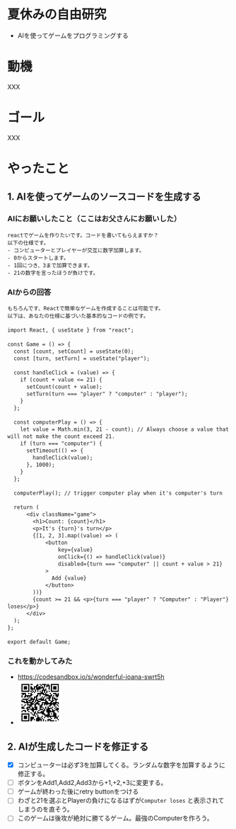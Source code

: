 # 夏休みの自由研究
- AIを使ってゲームをプログラミングする

# 動機
XXX

# ゴール
XXX

# やったこと

## 1. AIを使ってゲームのソースコードを生成する

### AIにお願いしたこと（ここはお父さんにお願いした）
```
reactでゲームを作りたいです。コードを書いてもらえますか？
以下の仕様です。
- コンピューターとプレイヤーが交互に数字加算します。
- 0からスタートします。
- 1回につき、3まで加算できます。
- 21の数字を言ったほうが負けです。
```

### AIからの回答
```
もちろんです、Reactで簡単なゲームを作成することは可能です。
以下は、あなたの仕様に基づいた基本的なコードの例です。

import React, { useState } from "react";

const Game = () => {
  const [count, setCount] = useState(0);
  const [turn, setTurn] = useState("player");

  const handleClick = (value) => {
    if (count + value <= 21) {
      setCount(count + value);
      setTurn(turn === "player" ? "computer" : "player");
    }
  };

  const computerPlay = () => {
    let value = Math.min(3, 21 - count); // Always choose a value that will not make the count exceed 21.
    if (turn === "computer") {
      setTimeout(() => {
        handleClick(value);
      }, 1000);
    }
  };

  computerPlay(); // trigger computer play when it's computer's turn

  return (
      <div className="game">
        <h1>Count: {count}</h1>
        <p>It's {turn}'s turn</p>
        {[1, 2, 3].map((value) => (
            <button
                key={value}
                onClick={() => handleClick(value)}
                disabled={turn === "computer" || count + value > 21}
            >
              Add {value}
            </button>
        ))}
        {count >= 21 && <p>{turn === "player" ? "Computer" : "Player"} loses</p>}
      </div>
  );
};

export default Game;
```

### これを動かしてみた
- https://codesandbox.io/s/wonderful-ioana-swrt5h
- <img src="public/QR_076266.png" alt="https://codesandbox.io/s/wonderful-ioana-swrt5h" width="100" />

## 2. AIが生成したコードを修正する
- [x] コンピューターは必ず3を加算してくる。ランダムな数字を加算するように修正する。 
- [ ] ボタンをAdd1,Add2,Add3から+1,+2,+3に変更する。
- [ ] ゲームが終わった後にretry buttonをつける
- [ ] わざと21を選ぶとPlayerの負けになるはずが`Computer loses` と表示されてしまうのを直そう。
- [ ] このゲームは後攻が絶対に勝てるゲーム。最強のComputerを作ろう。

